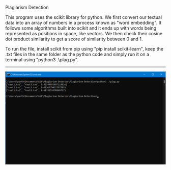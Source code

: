 Plagiarism Detection

This program uses the scikit library for python. We first convert our textual data into an array of numbers in a process known as "word embedding". It follows some algorithms built into scikit and it ends up with words being represented as positions in space, like vectors. We then check their cosine dot product similarity to get a score of similarity between 0 and 1. 

To run the file, install scikit from pip using "pip install scikit-learn", keep the .txt files in the same folder as the python code and simply run it on a terminal using "python3 .\plag.py".

--------------------------------------

![](ss.png)
